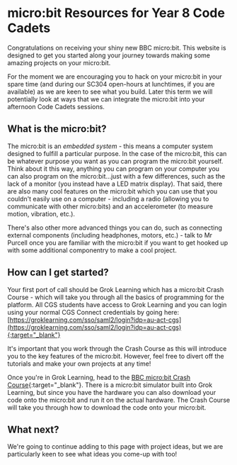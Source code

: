 # micro:bit Resources for Year 8 Code Cadets

Congratulations on receiving your shiny new BBC micro:bit. This website is designed to get you started along your journey towards making some amazing projects on your micro:bit.

For the moment we are encouraging you to hack on your micro:bit in your spare time (and during our SC304 open-hours at lunchtimes, if you are available) as we are keen to see what you build. Later this term we will potentially look at ways that we can integrate the micro:bit into your afternoon Code Cadets sessions.

## What is the micro:bit?

The micro:bit is an _embedded system_ - this means a computer system designed to fulfill a particular purpose. In the case of the micro:bit, this can be whatever purpose you want as you can program the micro:bit yourself. Think about it this way, anything you can program on your computer you can also program on the micro:bit...just with a few differences, such as the lack of a monitor (you instead have a LED matrix display). That said, there are also many cool features on the micro:bit which you can use that you couldn't easily use on a computer - including a radio (allowing you to communicate with other micro:bits) and an accelerometer (to measure motion, vibration, etc.).

There's also other more advanced things you can do, such as connecting external components (including headphones, motors, etc.) - talk to Mr Purcell once you are familiar with the micro:bit if you want to get hooked up with some additional componentry to make a cool project.

## How can I get started?

Your first port of call should be Grok Learning which has a micro:bit Crash Course - which will take you through all the basics of programming for the platform. All CGS students have access to Grok Learning and you can login using your normal CGS Connect credentials by going here: [https://groklearning.com/sso/saml2/login?idp=au-act-cgs](https://groklearning.com/sso/saml2/login?idp=au-act-cgs){:target="_blank"}

It's important that you work through the Crash Course as this will introduce you to the key features of the micro:bit. However, feel free to divert off the tutorials and make your own projects at any time!

Once you're in Grok Learning, head to the [BBC micro:bit Crash Course](https://groklearning.com/course/microbit-crash-course/){:target="_blank"}. There is a micro:bit simulator built into Grok Learning, but since you have the hardware you can also download your code onto the micro:bit and run it on the actual hardware. The Crash Course will take you through how to download the code onto your micro:bit.

## What next?

We're going to continue adding to this page with project ideas, but we are particularly keen to see what ideas you come-up with too!